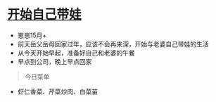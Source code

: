# [开始自己带娃](https://github.com/jiemaoli/gitblog/issues/2)

- 崽崽15月+
- 前天岳父岳母回家过年，应该不会再来深，开始与老婆自己带娃的生活
- 从今天开始早起，准备好自己和老婆的午餐
- 早点到公司，晚上早点回家
> 今日菜单
- 虾仁香菜、芹菜炒肉、白菜苗